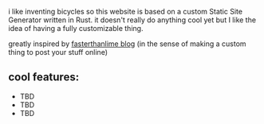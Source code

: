 i like inventing bicycles so this website is based on a custom Static Site
Generator written in Rust. it doesn't really do anything cool yet but I like
the idea of having a fully customizable thing.

greatly inspired by [fasterthanlime blog](https://fasterthanli.me/) (in the sense
of making a custom thing to post your stuff online)

## cool features:
- TBD
- TBD
- TBD
